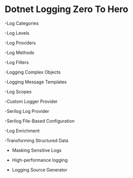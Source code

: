 # Dotnet Logging Zero To Hero


-Log Categories

-Log Levels

-Log Providers

-Log Methods

-Log Filters

-Logging Complex Objects

-Logging Message Templates

-Log Scopes

-Custom Logger Provider

-Serilog Log Provider

-Serilog File-Based Configuration  

-Log Enrichment 

-Transforming Structured Data 

- Masking Sensitive Logs

- High-performance logging 

- Logging Source Generator

